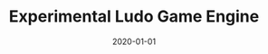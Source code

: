 ---
title: "Experimental Ludo Game Engine"
cover: "./ludo-cover.jpg"
date: "2020-01-01"
tags:
    - python
    - ludo
    - games
description: "A tool written in Python for simulating Ludo games and for testing various game search methods. It has several different player agents
which can be simulated against each other to investigate various strategies in Ludo."
aim: "The aim of this project was to try out a Monte Carlo tree search in a game with chance elements and to investigate the nature of optimal Ludo play."
github: "https://github.com/wsandst/beta-knuff"
download: ""
authors: "William Sandström and Harald Bjurulf"
---